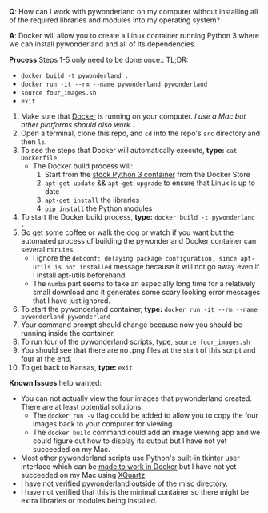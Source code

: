 __Q__: How can I work with pywonderland on my computer without installing all of the required libraries and modules into my operating system?

__A__: Docker will allow you to create a Linux container running Python 3 where we can install pywonderland and all of its dependencies.

__Process__ Steps 1-5 only need to be done once.:
TL;DR:
* `docker build -t pywonderland .`
* `docker run -it --rm --name pywonderland pywonderland`
* `source four_images.sh`
* `exit`

1. Make sure that [Docker](https://www.docker.com/get-docker) is running on your computer.  _I use a Mac but other platforms should also work..._
2. Open a terminal, clone this repo, and `cd` into the repo's `src` directory and then `ls`.
3. To see the steps that Docker will automatically execute, __type:__ `cat Dockerfile`
	* The Docker build process will:
	    1. Start from the [stock Python 3 container](https://store.docker.com/images/python) from the Docker Store
	    2. `apt-get update` && `apt-get upgrade` to ensure that Linux is up to date
	    3. `apt-get install` the libraries
	    4. `pip install` the Python modules
4. To start the Docker build process, __type:__ `docker build -t pywonderland .`
5. Go get some coffee or walk the dog or watch if you want but the automated process of building the pywonderland Docker container can several minutes.
    * I ignore the `debconf: delaying package configuration, since apt-utils is not installed` message because it will not go away even if I install apt-utils beforehand.
	* The `numba` part seems to take an especially long time for a relatively small download and it generates some scary looking error messages that I have just ignored.
6. To start the pywonderland container, __type:__ `docker run -it --rm --name pywonderland pywonderland`
7. Your command prompt should change because now you should be running inside the container.
8. To run four of the pywonderland scripts, type, `source four_images.sh`
9. You should see that there are no .png files at the start of this script and four at the end.
10. To get back to Kansas, __type:__ `exit`

__Known Issues__ help wanted:
* You can not actually view the four images that pywonderland created.  There are at least potential solutions:
    * The `docker run -v` flag could be added to allow you to copy the four images back to your computer for viewing.
    * The `docker build` command could add an image viewing app and we could figure out how to display its output but I have not yet succeeded on my Mac.
* Most other pywonderland scripts use Python's built-in tkinter user interface which can be [made to work in Docker](https://hub.docker.com/r/dorakorpar/nsgui) but I have not yet succeeded on my Mac using [XQuartz](https://www.xquartz.org).
* I have not verified pywonderland outside of the misc directory.
* I have not verified that this is the minimal container so there might be extra libraries or modules being installed.

